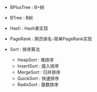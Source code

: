 - BPlusTree : B+树

- BTree : B树

- Hash : Hash表实现

- PageRank : 网页排名-简单PageRank实现

- Sort : 排序算法
    - HeapSort : 堆排序
    - InsertSort : 插入排序
    - MergeSort : 归并排序
    - QuickSort : 快速排序
    - RadixSort : 基数排序    